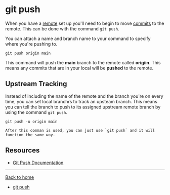 # git push

When you have a [remote](./REMOTE.md) set up you'll need to begin to move [commits](./COMMIT.md) to the remote.
This can be done with the command `git push`.

You can attach a name and branch name to your command to specify where you're pushing to. 
```
git push origin main
```

This command will push the **main** branch to the remote called **origiin**.
This means any commits that are in your local will be **pushed** to the remote.

## Upstream Tracking

Instead of including the name of the remote and the branch you're on every time, you can set local branchrs to track an upsteam branch. 
This means you can tell the branch to push to its assigned upstream remote branch by using the command `git push`. 

```
git push -u origin main

After this comman is used, you can just use `git push` and it will function the same way. 
```

## Resources 

- [Git Push Documentation](https://git-scm.com/docs/git-push)

---

[Back to home](../README.md)

- [git push](./commands/PUSH.md)